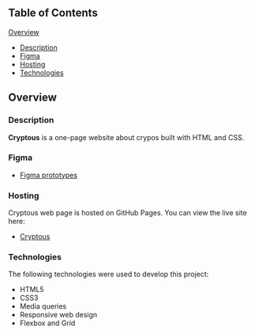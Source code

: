 ## Table of Contents

[Overview](#overview)

- [Description](#description)
- [Figma](#figma)
- [Hosting](#hosting)
- [Technologies](#technologies)

## Overview

### Description
**Cryptous** is a one-page website about crypos built with HTML and CSS.

### Figma

- [Figma prototypes](https://www.figma.com/file/x2sDGkI6ZGiDSYMUcTejqe/Cryptous?node-id=0-1&t=nP9ljIfEWljPK4N1-0)

### Hosting

Cryptous web page is hosted on GitHub Pages. You can view the live site here:

- [Cryptous](https://private-lazy-val.github.io/cryptous/)

### Technologies

The following technologies were used to develop this project:

- HTML5
- CSS3
- Media queries
- Responsive web design
- Flexbox and Grid
